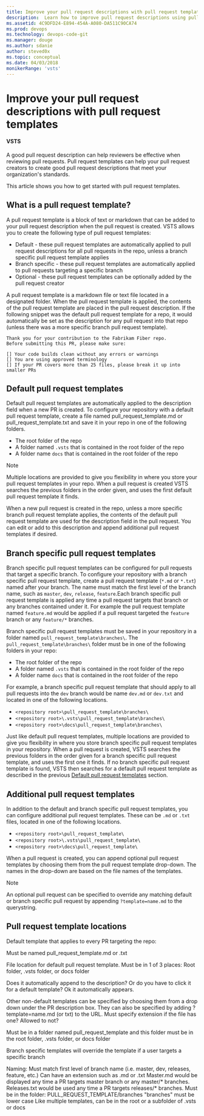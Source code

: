 ```yaml
---
title: Improve your pull request descriptions with pull request templates | VSTS & TFS
description:  Learn how to improve pull request descriptions using pull request templates
ms.assetid: 4C9DFD24-E894-454A-A080-DA511C90CA74
ms.prod: devops
ms.technology: devops-code-git 
ms.manager: douge
ms.author: sdanie
author: steved0x
ms.topic: conceptual
ms.date: 04/03/2018
monikerRange: 'vsts'
---
```


# Improve your pull request descriptions with pull request templates

#### VSTS 

A good pull request description can help reviewers be effective when reviewing pull requests. Pull request templates can help your pull request creators to create good pull request descriptions that meet your organization's standards.

This article shows you how to get started with pull request templates.

## What is a pull request template?

A pull request template is a block of text or markdown that can be added to your pull request description when the pull request is created. VSTS allows you to create the following type of pull request templates:

- Default - these pull request templates are automatically applied to pull request descriptions for all pull requests in the repo, unless a branch specific pull request template applies
- Branch specific - these pull request templates are automatically applied to pull requests targeting a specific branch
- Optional - these pull request templates can be optionally added by the pull request creator

A pull request template is a markdown file or text file located in a designated folder. When the pull request template is applied, the contents of the pull request template are placed in the pull request description. If the following snippet was the default pull request template for a repo, it would automatically be set as the description for any pull request into that repo (unless there was a more specific branch pull request template).

```
Thank you for your contribution to the Fabrikam Fiber repo. 
Before submitting this PR, please make sure:

[] Your code builds clean without any errors or warnings
[] You are using approved terminology
[] If your PR covers more than 25 files, please break it up into smaller PRs
```

## Default pull request templates

Default pull request templates are automatically applied to the description field when a new PR is created. To configure your repository with a default pull request template, create a file named pull_request_template.md or pull_request_template.txt and save it in your repo in one of the following folders.

- The root folder of the repo
- A folder named `.vsts` that is contained in the root folder of the repo
- A folder name `docs` that is contained in the root folder of the repo

>[!NOTE]
>Multiple locations are provided to give you flexibility in where you store your pull request templates in your repo. When a pull request is created VSTS searches the previous folders in the order given, and uses the first default pull request template it finds.

When a new pull request is created in the repo, unless a more specific branch pull request template applies, the contents of the default pull request template are used for the description field in the pull request. You can edit or add to this description and append additional pull request templates if desired.

## Branch specific pull request templates

Branch specific pull request templates can be configured for pull requests that target a specific branch. To configure your repository with a branch specific pull request template, create a pull request template (`*.md` or `*.txt`) named after your branch. The name must match the first level of the branch name, such as `master`, `dev`, `release`, `feature`.Each branch specific pull request template is applied any time a pull request targets that branch or any branches contained under it. For example the pull request template named `feature.md` would be applied if a pull request targeted the `feature` branch or any `feature/*` branches.

Branch specific pull request templates must be saved in your repository in a folder named `pull_request_template\branches\`. The `pull_request_template\branches\` folder must be in one of the following folders in your repo:

- The root folder of the repo
- A folder named `.vsts` that is contained in the root folder of the repo
- A folder name `docs` that is contained in the root folder of the repo

For example, a branch specific pull request template that should apply to all pull requests into the `dev` branch would be name `dev.md` or `dev.txt` and located in one of the following locations.

- `<repository root>\pull_request_template\branches\`
- `<repository root>\.vsts\pull_request_template\branches\`
- `<repository root>\docs\pull_request_template\branches\`

Just like default pull request templates, multiple locations are provided to give you flexibility in where you store branch specific pull request templates in your repository. When a pull request is created, VSTS searches the previous folders in the order given for a branch specific pull request template, and uses the first one it finds. If no branch specific pull request template is found, VSTS then searches for a default pull request template as described in the previous [Default pull request templates](#default-pull-request-templates) section.

## Additional pull request templates

In addition to the default and branch specific pull request templates, you can configure additional pull request templates. These can be `.md` or `.txt` files, located in one of the following locations.

- `<repository root>\pull_request_template\`
- `<repository root>\.vsts\pull_request_template\`
- `<repository root>\docs\pull_request_template\`

When a pull request is created, you can append optional pull request templates by choosing them from the pull request template drop-down. The names in the drop-down are based on the file names of the templates.

>[!NOTE]
>An optional pull request can be specified to override any matching default or branch specific pull request by appending `?template=name.md` to the querystring.



## Pull request template locations


Default template that applies to every PR targeting the repo:

Must be named pull_request_template.md or .txt

File location for default pull request template. Must be in 1 of 3 places:
Root folder, .vsts folder, or docs folder

Does it automatically append to the description? Or do you have to click it for a default template? Ok it automatically appears.



Other non-default templates can be specified by choosing them from a drop down under the PR description box. They can also be specified by adding ?template=name.md (or txt) to the URL. Must specify extension if the file has one? Allowed to not?

Must be in a folder named pull_request_template and this folder must be in the root folder, .vsts folder, or docs folder

Branch specific templates will override the template if a user targets a specific branch

Naming:
Must match first level of branch name (i.e. master, dev, releases, feature, etc.)
Can have an extension such as .md or .txt 
Master.md would be displayed any time a PR targets master branch or any master/* branches.
Releases.txt would be used any time a PR targets releases/* branches.
Must be in the folder:
PULL_REQUEST_TEMPLATE/branches
"branches" must be lower case
Like multiple templates, can be in the root or a subfolder of .vsts or docs





